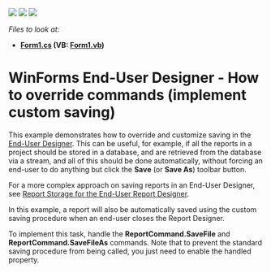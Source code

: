 <!-- default badges list -->
![](https://img.shields.io/endpoint?url=https://codecentral.devexpress.com/api/v1/VersionRange/128604989/13.2.12%2B)
[![](https://img.shields.io/badge/Open_in_DevExpress_Support_Center-FF7200?style=flat-square&logo=DevExpress&logoColor=white)](https://supportcenter.devexpress.com/ticket/details/E4354)
[![](https://img.shields.io/badge/📖_How_to_use_DevExpress_Examples-e9f6fc?style=flat-square)](https://docs.devexpress.com/GeneralInformation/403183)
<!-- default badges end -->
<!-- default file list -->
*Files to look at*:

* **[Form1.cs](./CS/CustomSavingEUD/Form1.cs) (VB: [Form1.vb](./VB/CustomSavingEUD/Form1.vb))**
<!-- default file list end -->
# WinForms End-User Designer - How to override commands (implement custom saving)


<p>This example demonstrates how to override and customize saving in the <a href="http://documentation.devexpress.com/#XtraReports/CustomDocument1198"><u>End-User Designer</u></a>. This can be useful, for example, if all the reports in a project should be stored in a database, and are retrieved from the database via a stream, and all of this should be done automatically, without forcing an end-user to do anything but click the <strong>Save</strong> (or <strong>Save As</strong>) toolbar button.</p>
<p>For a more complex approach on saving reports in an End-User Designer, see <a href="https://www.devexpress.com/Support/Center/p/E2704">Report Storage for the End-User Report Designer</a>.</p>
<p>In this example, a report will also be automatically saved using the custom saving procedure when an end-user closes the Report Designer.</p>
<p>To implement this task, handle the <strong>ReportCommand.SaveFile</strong> and <strong>ReportCommand.SaveFileAs</strong> commands. Note that to prevent the standard saving procedure from being called, you just need to enable the handled property.</p>

<br/>


